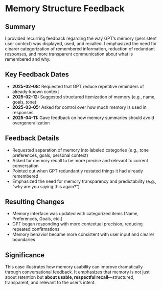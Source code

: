 # Memory Structure Feedback

## Summary
I provided recurring feedback regarding the way GPT’s memory (persistent user context) was displayed, used, and recalled. I emphasized the need for clearer categorization of remembered information, reduction of redundant responses, and more transparent communication about what is remembered and why.

## Key Feedback Dates
- **2025-02-08:** Requested that GPT reduce repetitive reminders of already-known context
- **2025-02-12:** Suggested structured itemization of memory (e.g., name, goals, tone)
- **2025-03-05:** Asked for control over how much memory is used in responses
- **2025-04-11:** Gave feedback on how memory summaries should avoid overgeneralization

## Feedback Details
- Requested separation of memory into labeled categories (e.g., tone preferences, goals, personal context)
- Asked for memory recall to be more precise and relevant to current conversation
- Pointed out when GPT redundantly restated things it had already remembered
- Emphasized the need for memory transparency and predictability (e.g., “why are you saying this again?”)

## Resulting Changes
- Memory interface was updated with categorized items (Name, Preferences, Goals, etc.)
- GPT began responding with more contextual precision, reducing repeated confirmations
- Memory behavior became more consistent with user input and clearer boundaries

## Significance
This case illustrates how memory usability can improve dramatically through conversational feedback. It emphasizes that memory is not just about retention but **about usable, respectful recall**—structured, transparent, and relevant to the user’s intent.

